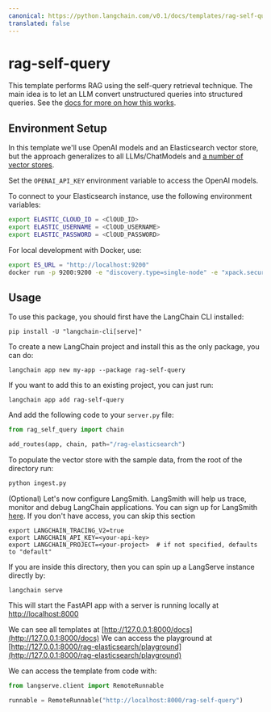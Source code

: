 ```yaml
---
canonical: https://python.langchain.com/v0.1/docs/templates/rag-self-query
translated: false
---
```


# rag-self-query

This template performs RAG using the self-query retrieval technique. The main idea is to let an LLM convert unstructured queries into structured queries. See the [docs for more on how this works](https://python.langchain.com/docs/modules/data_connection/retrievers/self_query).

## Environment Setup

In this template we'll use OpenAI models and an Elasticsearch vector store, but the approach generalizes to all LLMs/ChatModels and [a number of vector stores](https://python.langchain.com/docs/integrations/retrievers/self_query/).

Set the `OPENAI_API_KEY` environment variable to access the OpenAI models.

To connect to your Elasticsearch instance, use the following environment variables:

```bash
export ELASTIC_CLOUD_ID = <ClOUD_ID>
export ELASTIC_USERNAME = <ClOUD_USERNAME>
export ELASTIC_PASSWORD = <ClOUD_PASSWORD>
```

For local development with Docker, use:

```bash
export ES_URL = "http://localhost:9200"
docker run -p 9200:9200 -e "discovery.type=single-node" -e "xpack.security.enabled=false" -e "xpack.security.http.ssl.enabled=false" docker.elastic.co/elasticsearch/elasticsearch:8.9.0
```

## Usage

To use this package, you should first have the LangChain CLI installed:

```shell
pip install -U "langchain-cli[serve]"
```

To create a new LangChain project and install this as the only package, you can do:

```shell
langchain app new my-app --package rag-self-query
```

If you want to add this to an existing project, you can just run:

```shell
langchain app add rag-self-query
```

And add the following code to your `server.py` file:

```python
from rag_self_query import chain

add_routes(app, chain, path="/rag-elasticsearch")
```

To populate the vector store with the sample data, from the root of the directory run:

```bash
python ingest.py
```

(Optional) Let's now configure LangSmith.
LangSmith will help us trace, monitor and debug LangChain applications.
You can sign up for LangSmith [here](https://smith.langchain.com/).
If you don't have access, you can skip this section

```shell
export LANGCHAIN_TRACING_V2=true
export LANGCHAIN_API_KEY=<your-api-key>
export LANGCHAIN_PROJECT=<your-project>  # if not specified, defaults to "default"
```

If you are inside this directory, then you can spin up a LangServe instance directly by:

```shell
langchain serve
```

This will start the FastAPI app with a server is running locally at
[http://localhost:8000](http://localhost:8000)

We can see all templates at [http://127.0.0.1:8000/docs](http://127.0.0.1:8000/docs)
We can access the playground at [http://127.0.0.1:8000/rag-elasticsearch/playground](http://127.0.0.1:8000/rag-elasticsearch/playground)

We can access the template from code with:

```python
from langserve.client import RemoteRunnable

runnable = RemoteRunnable("http://localhost:8000/rag-self-query")
```